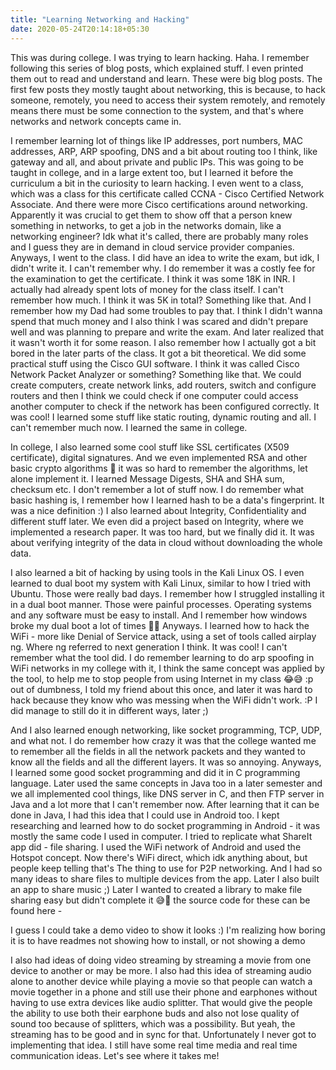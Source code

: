 ```yaml
---
title: "Learning Networking and Hacking"
date: 2020-05-24T20:14:18+05:30
---
```


This was during college. I was trying to learn hacking. Haha. I remember following this series of blog posts, which explained stuff. I even printed them out to read and understand and learn. These were big blog posts. The first few posts they mostly taught about networking, this is because, to hack someone, remotely, you need to access their system remotely, and remotely means there must be some connection to the system, and that's where networks and network concepts came in. 

I remember learning lot of things like IP addresses, port numbers, MAC addresses, ARP, ARP spoofing, DNS and a bit about routing too I think, like gateway and all, and about private and public IPs. This was going to be taught in college, and in a large extent too, but I learned it before the curriculum a bit in the curiosity to learn hacking. I even went to a class, which was a class for this certificate called CCNA - Cisco Certified Network Associate. And there were more Cisco certifications around networking. Apparently it was crucial to get them to show off that a person knew something in networks, to get a job in the networks domain, like a networking engineer? Idk what it's called, there are probably many roles and I guess they are in demand in cloud service provider companies. Anyways, I went to the class. I did have an idea to write the exam, but idk, I didn't write it. I can't remember why. I do remember it was a costly fee for the examination to get the certificate. I think it was some 18K in INR. I actually had already spent lots of money for the class itself. I can't remember how much. I think it was 5K in total? Something like that. And I remember how my Dad had some troubles to pay that. I think I didn't wanna spend that much money and I also think I was scared and didn't prepare well and was planning to prepare and write the exam. And later realized that it wasn't worth it for some reason. I also remember how I actually got a bit bored in the later parts of the class. It got a bit theoretical. We did some practical stuff using the Cisco GUI software. I think it was called Cisco Network Packet Analyzer or something? Something like that. We could create computers, create network links, add routers, switch and configure routers and then I think we could check if one computer could access another computer to check if the network has been configured correctly. It was cool! I learned some stuff like static routing, dynamic routing and all. I can't remember much now. I learned the same in college. 

In college, I also learned some cool stuff like SSL certificates (X509 certificate), digital signatures. And we even implemented RSA and other basic crypto algorithms 🙈 it was so hard to remember the algorithms, let alone implement it. I learned Message Digests, SHA and SHA sum, checksum etc. I don't remember a lot of stuff now. I do remember what basic hashing is, I remember how I learned hash to be a data's fingerprint. It was a nice definition :) I also learned about Integrity, Confidentiality and different stuff later. We even did a project based on Integrity, where we implemented a research paper. It was too hard, but we finally did it. It was about verifying integrity of the data in cloud without downloading the whole data. 

I also learned a bit of hacking by using tools in the Kali Linux OS. I even learned to dual boot my system with Kali Linux, similar to how I tried with Ubuntu. Those were really bad days. I remember how I struggled installing it in a dual boot manner. Those were painful processes. Operating systems and any software must be easy to install. And I remember how windows broke my dual boot a lot of times 🤦‍♂️ Anyways. I learned how to hack the WiFi - more like Denial of Service attack, using a set of tools called airplay ng. Where ng referred to next generation I think. It was cool! I can't remember what the tool did. I do remember learning to do arp spoofing in WiFi networks in my college with it, I think the same concept was applied by the tool, to help me to stop people from using Internet in my class 😂😅 :p out of dumbness, I told my friend about this once, and later it was hard to hack because they know who was messing when the WiFi didn't work. :P I did manage to still do it in different ways, later ;)

And I also learned enough networking, like socket programming, TCP, UDP, and what not. I do remember how crazy it was that the college wanted me to remember all the fields in all the network packets and they wanted to know all the fields and all the different layers. It was so annoying. Anyways, I learned some good socket programming and did it in C programming language. Later used the same concepts in Java too in a later semester and we all implemented cool things, like DNS server in C, and then FTP server in Java and a lot more that I can't remember now. After learning that it can be done in Java, I had this idea that I could use in Android too. I kept researching and learned how to do socket programming in Android - it was mostly the same code I used in computer. I tried to replicate what ShareIt app did - file sharing. I used the WiFi network of Android and used the Hotspot concept. Now there's WiFi direct, which idk anything about, but people keep telling that's The thing to use for P2P networking. And I had so many ideas to share files to multiple devices from the app. Later I also built an app to share music ;) Later I wanted to created a library to make file sharing easy but didn't complete it 😅🙈 the source code for these can be found here - 

I guess I could take a demo video to show it looks :) I'm realizing how boring it is to have readmes not showing how to install, or not showing a demo

I also had ideas of doing video streaming by streaming a movie from one device to another or may be more. I also had this idea of streaming audio alone to another device while playing a movie so that people can watch a movie together in a phone and still use their phone and earphones without having to use extra devices like audio splitter. That would give the people the ability to use both their earphone buds and also not lose quality of sound too because of splitters, which was a possibility. But yeah, the streaming has to be good and in sync for that. Unfortunately I never got to implementing that idea. I still have some real time media and real time communication ideas. Let's see where it takes me!

